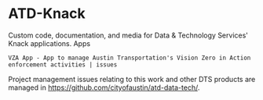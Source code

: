 # ATD-Knack

Custom code, documentation, and media for Data & Technology Services' Knack applications.
Apps

    VZA App - App to manage Austin Transportation's Vision Zero in Action enforcement activities | issues

Project management issues relating to this work and other DTS products are managed in https://github.com/cityofaustin/atd-data-tech/.
